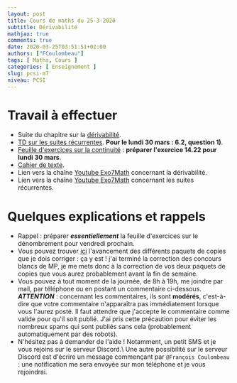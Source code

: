 ```yaml
---
layout: post
title: Cours de maths du 25-3-2020
subtitle: Dérivabilité
mathjax: true
comments: true
date: 2020-03-25T03:51:51+02:00
authors: ["FCoulombeau"]
tags: [ Maths, Cours ]
categories: [ Enseignement ]
slug: pcsi-m7
niveau: PCSI
---
```


# Travail à effectuer

- Suite du chapitre sur la [dérivabilité](https://fcoulombeau.github.io/cours/PCSI-Cours-25032020.pdf).
- [TD sur les suites récurrentes](https://fcoulombeau.github.io/cours/PCSI-TD-25032020.pdf). **Pour le lundi 30 mars : 6.2, question 1)**.
- [Feuille d'exercices sur la continuité](https://fcoulombeau.github.io/cours/PCSI-Exo-25032020.pdf) : **préparer l'exercice 14.22 pour lundi 30 mars**.
- [Cahier de texte](https://fcoulombeau.github.io/cours/CT-25032020.pdf).
- Lien vers la chaîne [Youtube Exo7Math](https://www.youtube.com/results?search_query=exo7math+derivation) concernant la dérivabilité.
- Lien vers la chaîne [Youtube Exo7Math](https://www.youtube.com/watch?v=hqPxTPEqDXw) concernant les suites récurrentes.

# Quelques explications et rappels

- Rappel : préparer **_essentiellement_** la feuille d'exercices sur le dénombrement pour vendredi prochain.
- Vous pouvez trouver [ici](https://fcoulombeau.github.io/2020-03-22-copies/) l'avancement des différents paquets de copies que je dois corriger : ça y est ! j'ai terminé la correction des concours blancs de MP, je me mets donc à la correction de vos deux paquets de copies que vous aurez probablement avant la fin de semaine.
- Vous pouvez à tout moment de la journée, de 8h à 19h, me joindre par mail, par téléphone ou en postant un commentaire ci-dessous.  
  **_ATTENTION_** : concernant les commentaires, ils sont **modérés**, c'est-à-dire que votre commentaire n'apparaîtra pas immédiatement lorsque vous l'aurez posté. Il faut attendre que j'accepte le commentaire comme valide pour qu'il soit publié. J'ai pris cette précaution pour éviter les nombreux spams qui sont publiés sans cela (probablement automatiquement par des robots).
- N'hésitez pas à demander de l'aide ! Notamment, un petit SMS et je vous rejoins sur le serveur Discord.\\
Une autre possibilité sur le serveur Discord est d'écrire un message commençant par `@François Coulombeau` : une notification me sera envoyée sur mon téléphone et je vous rejoindrai.
